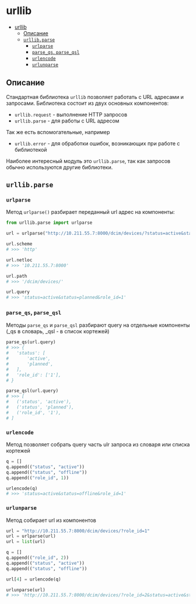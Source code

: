 # urllib

- [urllib](#urllib)
  - [Описание](#описание)
  - [`urllib.parse`](#urllibparse)
    - [`urlparse`](#urlparse)
    - [`parse_qs`, `parse_qsl`](#parse_qs-parse_qsl)
    - [`urlencode`](#urlencode)
    - [`urlunparse`](#urlunparse)

## Описание

Стандартная библиотека `urllib` позволяет работать с URL адресами и запросами. Библиотека состоит из двух основных компонентов:

- `urllib.request` - выполнение HTTP запросов
- `urllib.parse` - для работы с URL адресом

Так же есть вспомогательные, например

- `urllib.error` - для обработки ошибок, возникающих при работе с библиотекой

Наиболее интересный модуль это `urllib.parse`, так как запросов обычно используются другие библиотеки.

## `urllib.parse`

### `urlparse`

Метод `urlparse()` разбирает переданный url адрес на компоненты:

```python
from urllib.parse import urlparse

url = urlparse("http://10.211.55.7:8000/dcim/devices/?status=active&status=planned&role_id=1")

url.scheme
# >>> 'http'

url.netloc
# >>> '10.211.55.7:8000'

url.path
# >>> '/dcim/devices/'

url.query
# >>> 'status=active&status=planned&role_id=1'
```

### `parse_qs`, `parse_qsl`

Методы `parse_qs` и `parse_qsl` разбирают query на отдельные компоненты (\_qs в словарь, \_qsl - в список кортежей)

```python
parse_qs(url.query)
# >>> {
#   'status': [
#       'active',
#       'planned',
#   ],
#   'role_id': ['1'],
# }

parse_qsl(url.query)
# >>> [
#   ('status', 'active'),
#   ('status', 'planned'),
#   ('role_id', '1'),
# ]
```

### `urlencode`

Метод позволяет собрать query часть ulr запроса из словаря или списка кортежей

```python
q = []
q.append(("status", "active"))
q.append(("status", "offline"))
q.append(("role_id", 1))

urlencode(q)
# >>> 'status=active&status=offline&role_id=1'
```

### `urlunparse`

Метод собирает url из компонентов

```python
url = "http://10.211.55.7:8000/dcim/devices/?role_id=1"
url = urlparse(url)
url = list(url)

q = []
q.append(("role_id", 2))
q.append(("status", "active"))
q.append(("status", "offline"))

url[4] = urlencode(q)

urlunparse(url)
# >>> 'http://10.211.55.7:8000/dcim/devices/?role_id=2&status=active&status=offline'
```
